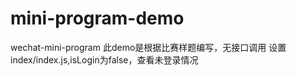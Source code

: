 # mini-program-demo
wechat-mini-program
此demo是根据比赛样题编写，无接口调用
设置index/index.js,isLogin为false，查看未登录情况
